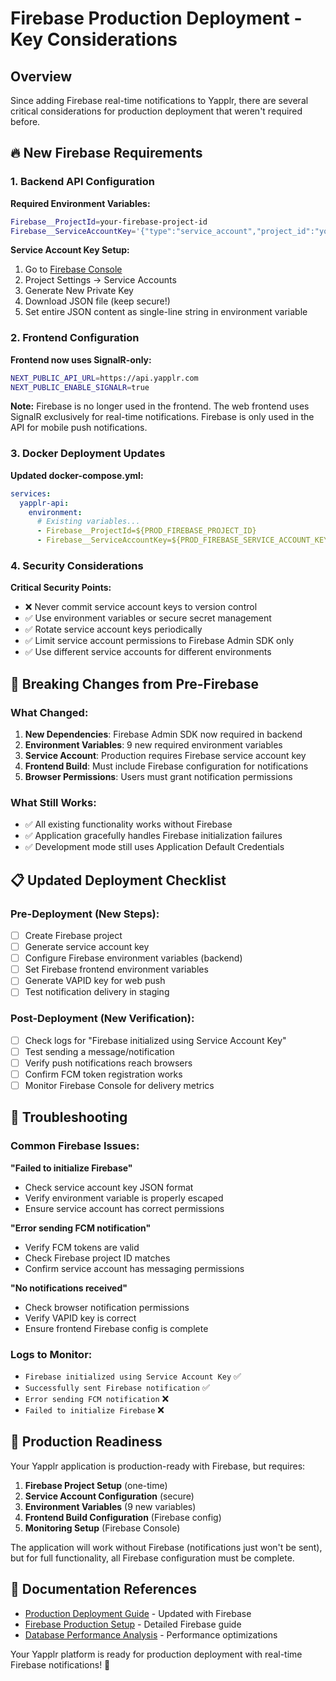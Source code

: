 # Firebase Production Deployment - Key Considerations

## Overview

Since adding Firebase real-time notifications to Yapplr, there are several critical considerations for production deployment that weren't required before.

## 🔥 New Firebase Requirements

### 1. Backend API Configuration

**Required Environment Variables:**
```bash
Firebase__ProjectId=your-firebase-project-id
Firebase__ServiceAccountKey='{"type":"service_account","project_id":"your-project-id",...}'
```

**Service Account Key Setup:**
1. Go to [Firebase Console](https://console.firebase.google.com/)
2. Project Settings → Service Accounts
3. Generate New Private Key
4. Download JSON file (keep secure!)
5. Set entire JSON content as single-line string in environment variable

### 2. Frontend Configuration

**Frontend now uses SignalR-only:**
```bash
NEXT_PUBLIC_API_URL=https://api.yapplr.com
NEXT_PUBLIC_ENABLE_SIGNALR=true
```

**Note:** Firebase is no longer used in the frontend. The web frontend uses SignalR exclusively for real-time notifications. Firebase is only used in the API for mobile push notifications.

### 3. Docker Deployment Updates

**Updated docker-compose.yml:**
```yaml
services:
  yapplr-api:
    environment:
      # Existing variables...
      - Firebase__ProjectId=${PROD_FIREBASE_PROJECT_ID}
      - Firebase__ServiceAccountKey=${PROD_FIREBASE_SERVICE_ACCOUNT_KEY}
```

### 4. Security Considerations

**Critical Security Points:**
- ❌ Never commit service account keys to version control
- ✅ Use environment variables or secure secret management
- ✅ Rotate service account keys periodically
- ✅ Limit service account permissions to Firebase Admin SDK only
- ✅ Use different service accounts for different environments

## 🚨 Breaking Changes from Pre-Firebase

### What Changed:
1. **New Dependencies**: Firebase Admin SDK now required in backend
2. **Environment Variables**: 9 new required environment variables
3. **Service Account**: Production requires Firebase service account key
4. **Frontend Build**: Must include Firebase configuration for notifications
5. **Browser Permissions**: Users must grant notification permissions

### What Still Works:
- ✅ All existing functionality works without Firebase
- ✅ Application gracefully handles Firebase initialization failures
- ✅ Development mode still uses Application Default Credentials

## 📋 Updated Deployment Checklist

### Pre-Deployment (New Steps):
- [ ] Create Firebase project
- [ ] Generate service account key
- [ ] Configure Firebase environment variables (backend)
- [ ] Set Firebase frontend environment variables
- [ ] Generate VAPID key for web push
- [ ] Test notification delivery in staging

### Post-Deployment (New Verification):
- [ ] Check logs for "Firebase initialized using Service Account Key"
- [ ] Test sending a message/notification
- [ ] Verify push notifications reach browsers
- [ ] Confirm FCM token registration works
- [ ] Monitor Firebase Console for delivery metrics

## 🔧 Troubleshooting

### Common Firebase Issues:

**"Failed to initialize Firebase"**
- Check service account key JSON format
- Verify environment variable is properly escaped
- Ensure service account has correct permissions

**"Error sending FCM notification"**
- Verify FCM tokens are valid
- Check Firebase project ID matches
- Confirm service account has messaging permissions

**"No notifications received"**
- Check browser notification permissions
- Verify VAPID key is correct
- Ensure frontend Firebase config is complete

### Logs to Monitor:
- `Firebase initialized using Service Account Key` ✅
- `Successfully sent Firebase notification` ✅
- `Error sending FCM notification` ❌
- `Failed to initialize Firebase` ❌

## 🎯 Production Readiness

Your Yapplr application is production-ready with Firebase, but requires:

1. **Firebase Project Setup** (one-time)
2. **Service Account Configuration** (secure)
3. **Environment Variables** (9 new variables)
4. **Frontend Build Configuration** (Firebase config)
5. **Monitoring Setup** (Firebase Console)

The application will work without Firebase (notifications just won't be sent), but for full functionality, all Firebase configuration must be complete.

## 📖 Documentation References

- [Production Deployment Guide](Yapplr.Api/Production-Deployment-Guide.md) - Updated with Firebase
- [Firebase Production Setup](FIREBASE_PRODUCTION_SETUP.md) - Detailed Firebase guide
- [Database Performance Analysis](Yapplr.Api/Database-Performance-Analysis.md) - Performance optimizations

Your Yapplr platform is ready for production deployment with real-time Firebase notifications! 🚀
